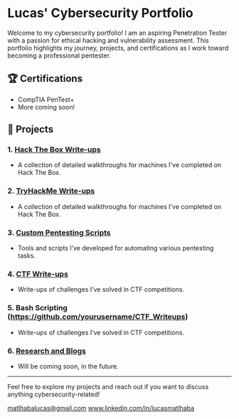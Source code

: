 # Lucas' Cybersecurity Portfolio

Welcome to my cybersecurity portfolio! I am an aspiring Penetration Tester with a passion for ethical hacking and vulnerability assessment. This portfolio highlights my journey, projects, and certifications as I work toward becoming a professional pentester.

## 🏆 **Certifications**
- CompTIA PenTest+
- More coming soon!

## 🔨 **Projects**

### 1. [Hack The Box Write-ups](https://github.com/yourusername/HTB_Writeups)
- A collection of detailed walkthroughs for machines I've completed on Hack The Box.

### 2. [TryHackMe Write-ups](https://github.com/yourusername/HTB_Writeups)
- A collection of detailed walkthroughs for machines I've completed on Hack The Box.

### 3. [Custom Pentesting Scripts](https://github.com/yourusername/Pentesting_Scripts)
- Tools and scripts I’ve developed for automating various pentesting tasks.

### 4. [CTF Write-ups](https://github.com/yourusername/CTF_Writeups)
- Write-ups of challenges I’ve solved in CTF competitions.

### 5. Bash Scripting (https://github.com/yourusername/CTF_Writeups)
- Write-ups of challenges I’ve solved in CTF competitions.

### 6. [Research and Blogs](https://github.com/yourusername/Cybersec_Research)
- Will be coming soon, in the future.

---

Feel free to explore my projects and reach out if you want to discuss anything cybersecurity-related!

matlhabalucas@gmail.com
www.linkedin.com/in/lucasmatlhaba

